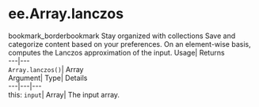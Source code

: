  
#  ee.Array.lanczos 
bookmark_borderbookmark Stay organized with collections  Save and categorize content based on your preferences.
On an element-wise basis, computes the Lanczos approximation of the input. 
Usage| Returns  
---|---  
`Array.lanczos()`| Array  
Argument| Type| Details  
---|---|---  
this: `input`| Array| The input array.  

